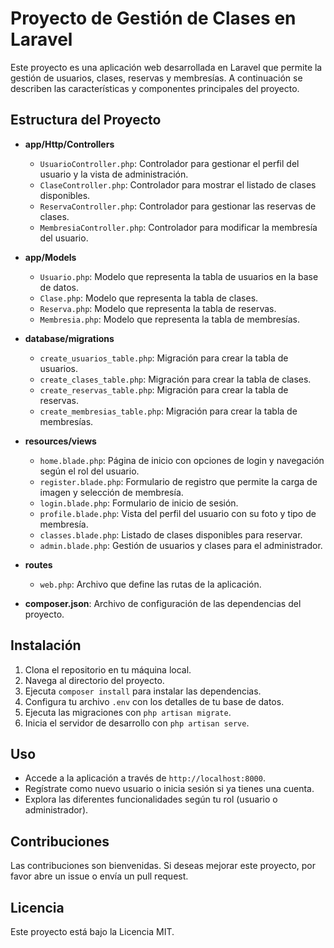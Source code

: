 # Proyecto de Gestión de Clases en Laravel

Este proyecto es una aplicación web desarrollada en Laravel que permite la gestión de usuarios, clases, reservas y membresías. A continuación se describen las características y componentes principales del proyecto.

## Estructura del Proyecto

- **app/Http/Controllers**
  - `UsuarioController.php`: Controlador para gestionar el perfil del usuario y la vista de administración.
  - `ClaseController.php`: Controlador para mostrar el listado de clases disponibles.
  - `ReservaController.php`: Controlador para gestionar las reservas de clases.
  - `MembresiaController.php`: Controlador para modificar la membresía del usuario.

- **app/Models**
  - `Usuario.php`: Modelo que representa la tabla de usuarios en la base de datos.
  - `Clase.php`: Modelo que representa la tabla de clases.
  - `Reserva.php`: Modelo que representa la tabla de reservas.
  - `Membresia.php`: Modelo que representa la tabla de membresías.

- **database/migrations**
  - `create_usuarios_table.php`: Migración para crear la tabla de usuarios.
  - `create_clases_table.php`: Migración para crear la tabla de clases.
  - `create_reservas_table.php`: Migración para crear la tabla de reservas.
  - `create_membresias_table.php`: Migración para crear la tabla de membresías.

- **resources/views**
  - `home.blade.php`: Página de inicio con opciones de login y navegación según el rol del usuario.
  - `register.blade.php`: Formulario de registro que permite la carga de imagen y selección de membresía.
  - `login.blade.php`: Formulario de inicio de sesión.
  - `profile.blade.php`: Vista del perfil del usuario con su foto y tipo de membresía.
  - `classes.blade.php`: Listado de clases disponibles para reservar.
  - `admin.blade.php`: Gestión de usuarios y clases para el administrador.

- **routes**
  - `web.php`: Archivo que define las rutas de la aplicación.

- **composer.json**: Archivo de configuración de las dependencias del proyecto.

## Instalación

1. Clona el repositorio en tu máquina local.
2. Navega al directorio del proyecto.
3. Ejecuta `composer install` para instalar las dependencias.
4. Configura tu archivo `.env` con los detalles de tu base de datos.
5. Ejecuta las migraciones con `php artisan migrate`.
6. Inicia el servidor de desarrollo con `php artisan serve`.

## Uso

- Accede a la aplicación a través de `http://localhost:8000`.
- Regístrate como nuevo usuario o inicia sesión si ya tienes una cuenta.
- Explora las diferentes funcionalidades según tu rol (usuario o administrador).

## Contribuciones

Las contribuciones son bienvenidas. Si deseas mejorar este proyecto, por favor abre un issue o envía un pull request.

## Licencia

Este proyecto está bajo la Licencia MIT.